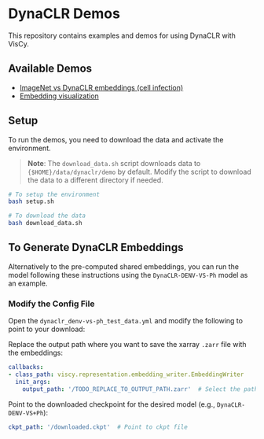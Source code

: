 # DynaCLR Demos

This repository contains examples and demos for using DynaCLR with VisCy.

## Available Demos

- [ImageNet vs DynaCLR embeddings (cell infection)](examples/DynaCLR/DynaCLR-DENV-VS-Ph)
- [Embedding visualization](examples/DynaCLR/embedding-web-visualization)

## Setup

To run the demos, you need to download the data and activate the environment.

> **Note**: The `download_data.sh` script downloads data to `{$HOME}/data/dynaclr/demo` by default. Modify the script to download the data to a different directory if needed.

```bash
# To setup the environment
bash setup.sh

# To download the data
bash download_data.sh
```

## To Generate DynaCLR Embeddings

Alternatively to the pre-computed shared embeddings, you can run the model following these instructions using the `DynaCLR-DENV-VS-Ph` model as an example.

### Modify the Config File

Open the `dynaclr_denv-vs-ph_test_data.yml` and modify the following to point to your download:

Replace the output path where you want to save the xarray `.zarr` file with the embeddings:

```yaml
callbacks:
- class_path: viscy.representation.embedding_writer.EmbeddingWriter
  init_args:
    output_path: '/TODO_REPLACE_TO_OUTPUT_PATH.zarr'  # Select the path to save
```

Point to the downloaded checkpoint for the desired model (e.g., `DynaCLR-DENV-VS+Ph`):

```yaml
ckpt_path: '/downloaded.ckpt'  # Point to ckpt file
```